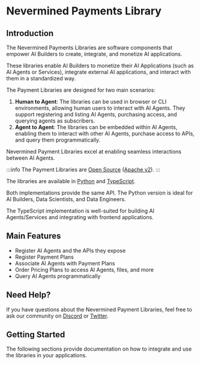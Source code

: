 # Nevermined Payments Library

## Introduction

The Nevermined Payments Libraries are software components that empower AI Builders to create, integrate, and monetize AI applications.

These libraries enable AI Builders to monetize their AI Applications (such as AI Agents or Services), integrate external AI applications, and interact with them in a standardized way.

The Payment Libraries are designed for two main scenarios:
1. **Human to Agent**: The libraries can be used in browser or CLI environments, allowing human users to interact with AI Agents. They support registering and listing AI Agents, purchasing access, and querying agents as subscribers.
2. **Agent to Agent**: The libraries can be embedded within AI Agents, enabling them to interact with other AI Agents, purchase access to APIs, and query them programmatically.

Nevermined Payment Libraries excel at enabling seamless interactions between AI Agents.

:::info
The Payment Libraries are <ins>Open Source</ins> ([Apache v2](https://www.apache.org/licenses/LICENSE-2.0)).
:::

The libraries are available in [Python](https://github.com/nevermined-io/payments-py) and
[TypeScript](https://github.com/nevermined-io/payments).

Both implementations provide the same API. The Python version is ideal for AI Builders, Data Scientists, and Data Engineers.

The TypeScript implementation is well-suited for building AI Agents/Services and integrating with frontend applications.

## Main Features

- Register AI Agents and the APIs they expose
- Register Payment Plans
- Associate AI Agents with Payment Plans
- Order Pricing Plans to access AI Agents, files, and more
- Query AI Agents programmatically

## Need Help?

If you have questions about the Nevermined Payment Libraries, feel free to ask our community on [Discord](https://discord.gg/GZju2qScKq) or [Twitter](https://twitter.com/nevermined_io).

## Getting Started

The following sections provide documentation on how to integrate and use the libraries in your applications.
